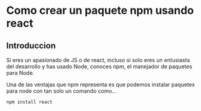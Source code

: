 # Como crear un paquete npm usando react

## Introduccion

Si eres un apasionado de JS o de react, incluso si solo eres un entusiasta del desarrollo y has usado Node, conoces npm, el manejador de paquetes para Node.

Una de las ventajas que npm representa es que podemos instalar paquetes para node con tan solo un comando como...

```shell
npm install react
```
